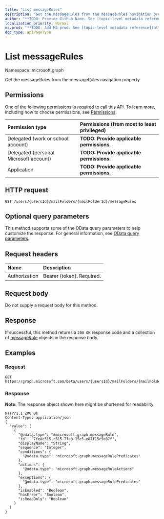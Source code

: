 ```yaml
---
title: "List messageRules"
description: "Get the messageRules from the messageRules navigation property."
author: "**TODO: Provide Github Name. See [topic-level metadata reference](https://msgo.azurewebsites.net/add/document/guidelines/metadata.html#topic-level-metadata)**"
localization_priority: Normal
ms.prod: "**TODO: Add MS prod. See [topic-level metadata reference](https://msgo.azurewebsites.net/add/document/guidelines/metadata.html#topic-level-metadata)**"
doc_type: apiPageType
---
```


# List messageRules
Namespace: microsoft.graph

Get the messageRules from the messageRules navigation property.

## Permissions
One of the following permissions is required to call this API. To learn more, including how to choose permissions, see [Permissions](/concepts/permissions-reference.md).

|Permission type|Permissions (from most to least privileged)|
|:---|:---|
|Delegated (work or school account)|**TODO: Provide applicable permissions.**|
|Delegated (personal Microsoft account)|**TODO: Provide applicable permissions.**|
|Application|**TODO: Provide applicable permissions.**|

## HTTP request

<!-- {
  "blockType": "ignored"
}
-->
``` http
GET /users/{usersId}/mailFolders/{mailFolderId}/messageRules
```

## Optional query parameters
This method supports some of the OData query parameters to help customize the response. For general information, see [OData query parameters](/graph/query-parameters).

## Request headers
|Name|Description|
|:---|:---|
|Authorization|Bearer {token}. Required.|

## Request body
Do not supply a request body for this method.

## Response

If successful, this method returns a `200 OK` response code and a collection of [messageRule](../resources/messagerule.md) objects in the response body.

## Examples

### Request
<!-- {
  "blockType": "request",
  "name": "get_messagerule"
}
-->
``` http
GET https://graph.microsoft.com/beta/users/{usersId}/mailFolders/{mailFolderId}/messageRules
```


### Response
**Note:** The response object shown here might be shortened for readability.
<!-- {
  "blockType": "response",
  "truncated": true,
  "@odata.type": "collection(microsoft.graph.messagerule)"
}
-->
``` http
HTTP/1.1 200 OK
Content-Type: application/json
{
  "value": [
    {
      "@odata.type": "#microsoft.graph.messageRule",
      "id": "7fe8c515-c515-7fe8-15c5-e87f15c5e87f",
      "displayName": "String",
      "sequence": "Integer",
      "conditions": {
        "@odata.type": "microsoft.graph.messageRulePredicates"
      },
      "actions": {
        "@odata.type": "microsoft.graph.messageRuleActions"
      },
      "exceptions": {
        "@odata.type": "microsoft.graph.messageRulePredicates"
      },
      "isEnabled": "Boolean",
      "hasError": "Boolean",
      "isReadOnly": "Boolean"
    }
  ]
}
```

